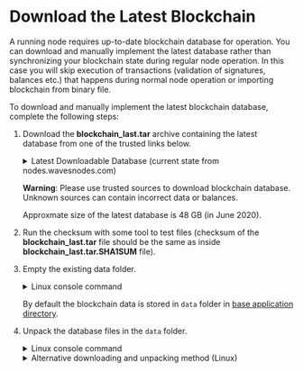 # Download the Latest Blockchain

A running node requires up-to-date blockchain database for operation. You can download and manually implement the latest database rather than synchronizing your blockchain state during regular node operation. In this case you will skip execution of transactions (validation of signatures, balances etc.) that happens during normal node operation or importing blockchain from binary file.

To download and manually implement the latest blockchain database, complete the following steps:

1. Download the **blockchain_last.tar** archive containing the latest database from one of the trusted links below.

   <details>
     <summary>Latest Downloadable Database (current state from nodes.wavesnodes.com)</summary>
  
     * Mainnet: [http://blockchain.wavesnodes.com/](http://blockchain.wavesnodes.com/)
     * Testnet: [http://blockchain-testnet.wavesnodes.com/](http://blockchain-testnet.wavesnodes.com/)
     * Stagenet: [http://blockchain-stagenet.wavesnodes.com/](http://blockchain-testnet.wavesnodes.com/)

   </details>

   **Warning**: Please use trusted sources to download blockchain database. Unknown sources can contain incorrect data or balances.

   Approxmate size of the latest database is 48 GB (in June 2020).

2. Run the checksum with some tool to test files (checksum of the **blockchain_last.tar** file should be the same as inside **blockchain_last.tar.SHA1SUM** file).

3. Empty the existing data folder.

   <details>
     <summary>Linux console command</summary>
  
     ```sudo rm -rdf /var/lib/waves/data```.
   </details>

   By default the blockchain data is stored in `data` folder in [base application directory](/en/waves-node/node-configuration#default-application-directory).

4. Unpack the database files in the `data` folder.

   <details>
     <summary>Linux console command</summary>
  
     ```tar -xvf blockchain_last.tar -C /var/lib/waves/data```.
   </details>

   <details>
     <summary>Alternative downloading and unpacking method (Linux)</summary>
  
     Traditional downloading and unpacking method requires much disc space. In some cases the disc space is only enough for the blockchain itself and very little extra.
     Linux users can save disc space by using one of the following commands to unpack the archive during the downloading, so that the unpacked database files will be saved on disc without storing the archive.

     If the node is installed from **DEB** package, run the following commands:

     ```bash
     cd /var/lib/waves
     sudo -u waves bash -c "wget -qO- http://blockchain.wavesnodes.com/blockchain_last.tar --show-progress | tar xf -"
     ```

     If the node is running from a **JAR** file, navigate to the `data` folder where the node's database is stored and run the following command:

     ```bash
     wget -qO- http://blockchain.wavesnodes.com/blockchain_last.tar --show-progress | tar xf -
     ```
  
    </details>
